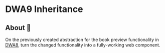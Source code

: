 # DWA9 Inheritance

## About 📃
On the previously created abstraction for the book preview functionality in [DWA8](https://github.com/robynainsley21/ROBCAR023_FTC2301_GroupANaeem_DWA/tree/main/DWA_08), turn the changed functionality into a fully-working web component.